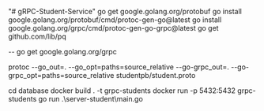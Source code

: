 "# gRPC-Student-Service"
go get google.golang.org/protobuf
go install google.golang.org/protobuf/cmd/protoc-gen-go@latest
go install google.golang.org/grpc/cmd/protoc-gen-go-grpc@latest
go get github.com/lib/pq

-- go get google.golang.org/grpc

protoc --go_out=. --go_opt=paths=source_relative --go-grpc_out=. --go-grpc_opt=paths=source_relative studentpb/student.proto

cd database
docker build . -t grpc-students
docker run -p 5432:5432 grpc-students
go run .\server-student\main.go
